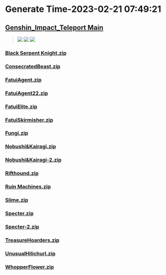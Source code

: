 # Generate Time-2023-02-21 07:49:21

## [Genshin_Impact_Teleport Main](https://github.com/Sam5440/Genshin_Impact_Teleport)

>![](https://komarev.com/ghpvc/?username=done439)
>![](https://komarev.com/ghpvc/?username=done438)
>![](https://komarev.com/ghpvc/?username=done437)

### [Black Serpent Knight.zip](https://raw.githubusercontent.com/Sam5440/Genshin_Impact_Teleport/download/ManualCollectPoint/Monster/Black%20Serpent%20Knight.zip)

### [ConsecratedBeast.zip](https://raw.githubusercontent.com/Sam5440/Genshin_Impact_Teleport/download/ManualCollectPoint/Monster/ConsecratedBeast.zip)

### [FatuiAgent.zip](https://raw.githubusercontent.com/Sam5440/Genshin_Impact_Teleport/download/ManualCollectPoint/Monster/FatuiAgent.zip)

### [FatuiAgent22.zip](https://raw.githubusercontent.com/Sam5440/Genshin_Impact_Teleport/download/ManualCollectPoint/Monster/FatuiAgent22.zip)

### [FatuiElite.zip](https://raw.githubusercontent.com/Sam5440/Genshin_Impact_Teleport/download/ManualCollectPoint/Monster/FatuiElite.zip)

### [FatuiSkirmisher.zip](https://raw.githubusercontent.com/Sam5440/Genshin_Impact_Teleport/download/ManualCollectPoint/Monster/FatuiSkirmisher.zip)

### [Fungi.zip](https://raw.githubusercontent.com/Sam5440/Genshin_Impact_Teleport/download/ManualCollectPoint/Monster/Fungi.zip)

### [Nobushi&Kairagi.zip](https://raw.githubusercontent.com/Sam5440/Genshin_Impact_Teleport/download/ManualCollectPoint/Monster/Nobushi%26Kairagi.zip)

### [Nobushi&Kairagi-2.zip](https://raw.githubusercontent.com/Sam5440/Genshin_Impact_Teleport/download/ManualCollectPoint/Monster/Nobushi%26Kairagi-2.zip)

### [Rifthound.zip](https://raw.githubusercontent.com/Sam5440/Genshin_Impact_Teleport/download/ManualCollectPoint/Monster/Rifthound.zip)

### [Ruin Machines.zip](https://raw.githubusercontent.com/Sam5440/Genshin_Impact_Teleport/download/ManualCollectPoint/Monster/Ruin%20Machines.zip)

### [Slime.zip](https://raw.githubusercontent.com/Sam5440/Genshin_Impact_Teleport/download/ManualCollectPoint/Monster/Slime.zip)

### [Specter.zip](https://raw.githubusercontent.com/Sam5440/Genshin_Impact_Teleport/download/ManualCollectPoint/Monster/Specter.zip)

### [Specter-2.zip](https://raw.githubusercontent.com/Sam5440/Genshin_Impact_Teleport/download/ManualCollectPoint/Monster/Specter-2.zip)

### [TreasureHoarders.zip](https://raw.githubusercontent.com/Sam5440/Genshin_Impact_Teleport/download/ManualCollectPoint/Monster/TreasureHoarders.zip)

### [UnusualHilichurl.zip](https://raw.githubusercontent.com/Sam5440/Genshin_Impact_Teleport/download/ManualCollectPoint/Monster/UnusualHilichurl.zip)

### [WhopperFlower.zip](https://raw.githubusercontent.com/Sam5440/Genshin_Impact_Teleport/download/ManualCollectPoint/Monster/WhopperFlower.zip)

